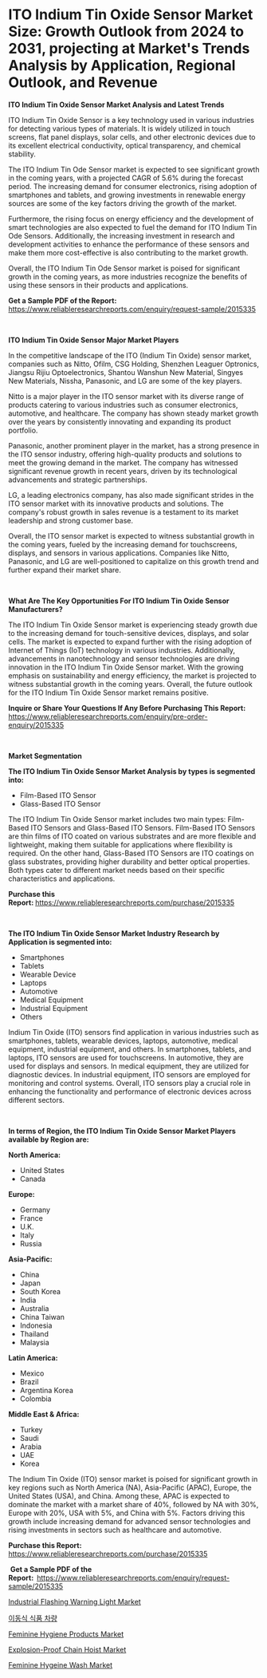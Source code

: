 <p><h1>ITO Indium Tin Oxide Sensor Market Size: Growth Outlook from 2024 to 2031, projecting at Market's Trends Analysis by Application, Regional Outlook, and Revenue</h1></p><p><strong>ITO Indium Tin Oxide Sensor Market Analysis and Latest Trends</strong></p>
<p><p>ITO Indium Tin Oxide Sensor is a key technology used in various industries for detecting various types of materials. It is widely utilized in touch screens, flat panel displays, solar cells, and other electronic devices due to its excellent electrical conductivity, optical transparency, and chemical stability.</p><p>The ITO Indium Tin Ode Sensor market is expected to see significant growth in the coming years, with a projected CAGR of 5.6% during the forecast period. The increasing demand for consumer electronics, rising adoption of smartphones and tablets, and growing investments in renewable energy sources are some of the key factors driving the growth of the market.</p><p>Furthermore, the rising focus on energy efficiency and the development of smart technologies are also expected to fuel the demand for ITO Indium Tin Ode Sensors. Additionally, the increasing investment in research and development activities to enhance the performance of these sensors and make them more cost-effective is also contributing to the market growth.</p><p>Overall, the ITO Indium Tin Ode Sensor market is poised for significant growth in the coming years, as more industries recognize the benefits of using these sensors in their products and applications.</p></p>
<p><strong>Get a Sample PDF of the Report:&nbsp;</strong> <a href="https://www.reliableresearchreports.com/enquiry/request-sample/2015335">https://www.reliableresearchreports.com/enquiry/request-sample/2015335</a></p>
<p>&nbsp;</p>
<p><strong>ITO Indium Tin Oxide Sensor Major Market Players</strong></p>
<p><p>In the competitive landscape of the ITO (Indium Tin Oxide) sensor market, companies such as Nitto, Ofilm, CSG Holding, Shenzhen Leaguer Optronics, Jiangsu Rijiu Optoelectronics, Shantou Wanshun New Material, Singyes New Materials, Nissha, Panasonic, and LG are some of the key players.</p><p>Nitto is a major player in the ITO sensor market with its diverse range of products catering to various industries such as consumer electronics, automotive, and healthcare. The company has shown steady market growth over the years by consistently innovating and expanding its product portfolio.</p><p>Panasonic, another prominent player in the market, has a strong presence in the ITO sensor industry, offering high-quality products and solutions to meet the growing demand in the market. The company has witnessed significant revenue growth in recent years, driven by its technological advancements and strategic partnerships.</p><p>LG, a leading electronics company, has also made significant strides in the ITO sensor market with its innovative products and solutions. The company's robust growth in sales revenue is a testament to its market leadership and strong customer base.</p><p>Overall, the ITO sensor market is expected to witness substantial growth in the coming years, fueled by the increasing demand for touchscreens, displays, and sensors in various applications. Companies like Nitto, Panasonic, and LG are well-positioned to capitalize on this growth trend and further expand their market share.</p></p>
<p>&nbsp;</p>
<p><strong>What Are The Key Opportunities For ITO Indium Tin Oxide Sensor Manufacturers?</strong></p>
<p><p>The ITO Indium Tin Oxide Sensor market is experiencing steady growth due to the increasing demand for touch-sensitive devices, displays, and solar cells. The market is expected to expand further with the rising adoption of Internet of Things (IoT) technology in various industries. Additionally, advancements in nanotechnology and sensor technologies are driving innovation in the ITO Indium Tin Oxide Sensor market. With the growing emphasis on sustainability and energy efficiency, the market is projected to witness substantial growth in the coming years. Overall, the future outlook for the ITO Indium Tin Oxide Sensor market remains positive.</p></p>
<p><strong>Inquire or Share Your Questions If Any Before Purchasing This Report:</strong> <a href="https://www.reliableresearchreports.com/enquiry/pre-order-enquiry/2015335">https://www.reliableresearchreports.com/enquiry/pre-order-enquiry/2015335</a></p>
<p>&nbsp;</p>
<p><strong>Market Segmentation</strong></p>
<p><strong>The ITO Indium Tin Oxide Sensor Market Analysis by types is segmented into:</strong></p>
<p><ul><li>Film-Based ITO Sensor</li><li>Glass-Based ITO Sensor</li></ul></p>
<p><p>The ITO Indium Tin Oxide Sensor market includes two main types: Film-Based ITO Sensors and Glass-Based ITO Sensors. Film-Based ITO Sensors are thin films of ITO coated on various substrates and are more flexible and lightweight, making them suitable for applications where flexibility is required. On the other hand, Glass-Based ITO Sensors are ITO coatings on glass substrates, providing higher durability and better optical properties. Both types cater to different market needs based on their specific characteristics and applications.</p></p>
<p><strong>Purchase this Report:&nbsp;</strong><a href="https://www.reliableresearchreports.com/purchase/2015335">https://www.reliableresearchreports.com/purchase/2015335</a></p>
<p>&nbsp;</p>
<p><strong>The ITO Indium Tin Oxide Sensor Market Industry Research by Application is segmented into:</strong></p>
<p><ul><li>Smartphones</li><li>Tablets</li><li>Wearable Device</li><li>Laptops</li><li>Automotive</li><li>Medical Equipment</li><li>Industrial Equipment</li><li>Others</li></ul></p>
<p><p>Indium Tin Oxide (ITO) sensors find application in various industries such as smartphones, tablets, wearable devices, laptops, automotive, medical equipment, industrial equipment, and others. In smartphones, tablets, and laptops, ITO sensors are used for touchscreens. In automotive, they are used for displays and sensors. In medical equipment, they are utilized for diagnostic devices. In industrial equipment, ITO sensors are employed for monitoring and control systems. Overall, ITO sensors play a crucial role in enhancing the functionality and performance of electronic devices across different sectors.</p></p>
<p>&nbsp;</p>
<p><strong>In terms of Region, the ITO Indium Tin Oxide Sensor Market Players available by Region are:</strong></p>
<p>
    <p> <strong> North America: </strong>
        <ul>
            <li>United States</li>
            <li>Canada</li>
        </ul>
        </p> 
    <p> <strong> Europe: </strong>
        <ul>
            <li>Germany</li>
            <li>France</li>
            <li>U.K.</li>
            <li>Italy</li>
            <li>Russia</li>
        </ul>
        </p> 
    <p> <strong> Asia-Pacific: </strong>
        <ul>
            <li>China</li>
            <li>Japan</li>
            <li>South Korea</li>
            <li>India</li>
            <li>Australia</li>
            <li>China Taiwan</li>
            <li>Indonesia</li>
            <li>Thailand</li>
            <li>Malaysia</li>
        </ul>
        </p> 
    <p> <strong> Latin America: </strong>
        <ul>
            <li>Mexico</li>
            <li>Brazil</li>
            <li>Argentina Korea</li>
            <li>Colombia</li>
        </ul>
        </p> 
    <p> <strong> Middle East & Africa: </strong>
        <ul>
            <li>Turkey</li>
            <li>Saudi</li>
            <li>Arabia</li>
            <li>UAE</li>
            <li>Korea</li>
        </ul>
    </p>
    </p>
<p><p>The Indium Tin Oxide (ITO) sensor market is poised for significant growth in key regions such as North America (NA), Asia-Pacific (APAC), Europe, the United States (USA), and China. Among these, APAC is expected to dominate the market with a market share of 40%, followed by NA with 30%, Europe with 20%, USA with 5%, and China with 5%. Factors driving this growth include increasing demand for advanced sensor technologies and rising investments in sectors such as healthcare and automotive.</p></p>
<p><strong>Purchase this Report: </strong><a href="https://www.reliableresearchreports.com/purchase/2015335">https://www.reliableresearchreports.com/purchase/2015335</a></p>
<p>&nbsp;<strong>Get a Sample PDF of the Report:&nbsp;&nbsp;</strong><a href="https://www.reliableresearchreports.com/enquiry/request-sample/2015335">https://www.reliableresearchreports.com/enquiry/request-sample/2015335</a></p>
<p><strong></strong></p>
<p><p><a href="https://natural-crush-b99.notion.site/Industrial-Flashing-Warning-Light-Market-A-Comprehensive-Report-of-its-Market-Share-Growth-Trends-c54d554c190c445098cce7d6185204da">Industrial Flashing Warning Light Market</a></p><p><a href="https://medium.com/@oflmg4872858/2024%EB%85%84%EB%B6%80%ED%84%B0-2031%EB%85%84%EA%B9%8C%EC%A7%80%EC%9D%98-%EA%B8%B0%EA%B0%84-%EB%8F%99%EC%95%88-%EC%98%88%EC%B8%A1%EB%90%9C-%EB%AA%A8%EB%B0%94%EC%9D%BC-%EC%8B%9D%ED%92%88-%EC%B0%A8%EB%9F%89-%EC%8B%9C%EC%9E%A5-%EB%B6%84%EC%84%9D-%EB%B0%8F-%EA%B7%9C%EB%AA%A8%EC%9E%85%EB%8B%88%EB%8B%A4-c61970f7712d">이동식 식품 차량</a></p><p><a href="https://view.publitas.com/reportprime-1/feminine-hygiene-products-market-offer-valuable-insights-into-market-size-market-share-market-trends-and-projections-spanning-from-2024-to-2031/">Feminine Hygiene Products Market</a></p><p><a href="https://gamy-alyssum-396.notion.site/Explosion-Proof-Chain-Hoist-Market-Size-and-Examines-its-Market-Scope-with-a-Primary-Focus-on-Grow-39d505d4d5dc45aa8d8a48bb7b7e9061">Explosion-Proof Chain Hoist Market</a></p><p><a href="https://view.publitas.com/reportprime-1/feminine-hygeine-wash-market-offer-valuable-insights-into-market-size-market-share-market-trends-and-projections-spanning-from-2024-to-2031/">Feminine Hygeine Wash Market</a></p></p>